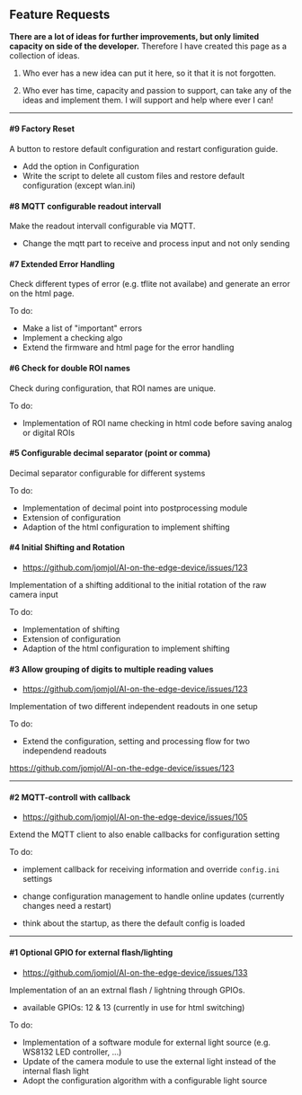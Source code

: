 ## Feature Requests

**There are a lot of ideas for further improvements, but only limited capacity on side of the developer.** Therefore I have created this page as a collection of ideas. 

1. Who ever has a new idea can put it here, so it that it is not forgotten. 

2. Who ever has time, capacity and passion to support, can take any of the ideas and implement them. 
   I will support and help where ever I can!
   
   

____

#### #9 Factory Reset

A button to restore default configuration and restart configuration guide.

* Add the option in Configuration
* Write the script to delete all custom files and restore default configuration (except wlan.ini)

#### #8 MQTT configurable readout intervall

Make the readout intervall configurable via MQTT.

* Change the mqtt part to receive and process input and not only sending

#### #7 Extended Error Handling

Check different types of error (e.g. tflite not availabe) and generate an error on the html page.

To do:

* Make a list of "important" errors
* Implement a checking algo
* Extend the firmware and html page for the error handling

#### #6 Check for double ROI names

Check during configuration, that ROI names are unique.

To do:

* Implementation of ROI name checking in html code before saving analog or digital ROIs

  

#### #5 Configurable decimal separator (point or comma) 

Decimal separator configurable for different systems

To do:

* Implementation of decimal point into postprocessing module
* Extension of configuration
* Adaption of the html configuration to implement shifting



#### #4 Initial Shifting and Rotation

* https://github.com/jomjol/AI-on-the-edge-device/issues/123

Implementation of a shifting additional to the initial rotation of the raw camera input

To do:

* Implementation of shifting
* Extension of configuration
* Adaption of the html configuration to implement shifting



#### #3 Allow grouping of digits to multiple reading values

* https://github.com/jomjol/AI-on-the-edge-device/issues/123

Implementation of two different independent readouts in one setup

To do:

* Extend the configuration, setting and processing flow for two independend readouts

https://github.com/jomjol/AI-on-the-edge-device/issues/123



____

#### #2 MQTT-controll with callback 
* https://github.com/jomjol/AI-on-the-edge-device/issues/105

Extend the MQTT client to also enable callbacks for configuration setting

To do:

* implement callback for receiving information and override `config.ini` settings

* change configuration management to handle online updates (currently changes need a restart)

* think about the startup, as there the default config is loaded 

  

____

#### #1 Optional GPIO for external flash/lighting

* https://github.com/jomjol/AI-on-the-edge-device/issues/133

Implementation of an an extrnal flash / lightning through GPIOs.
* available GPIOs: 12 & 13 (currently in use for html switching)

To do:

* Implementation of a software module for external light source (e.g. WS8132 LED controller, ...)
* Update of the camera module to use the external light instead of the internal flash light
* Adopt the configuration algorithm with a configurable light source
